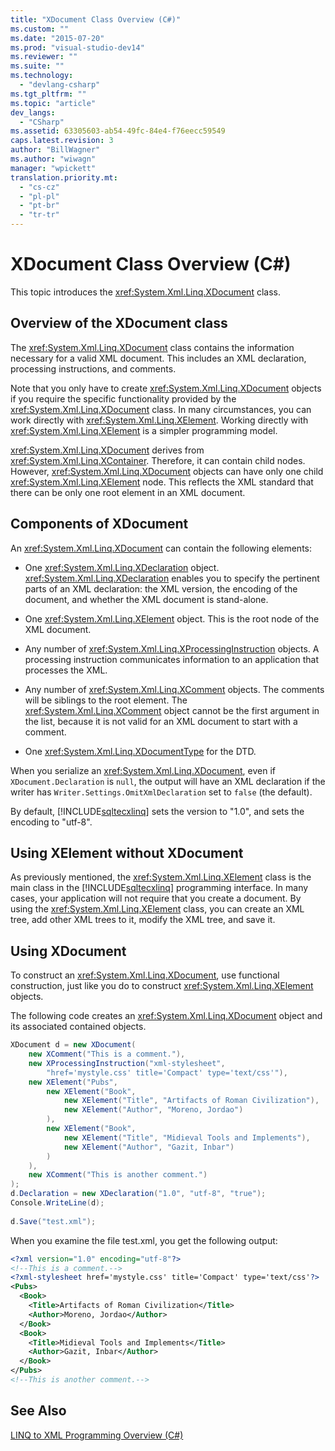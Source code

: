 ```yaml
---
title: "XDocument Class Overview (C#)"
ms.custom: ""
ms.date: "2015-07-20"
ms.prod: "visual-studio-dev14"
ms.reviewer: ""
ms.suite: ""
ms.technology: 
  - "devlang-csharp"
ms.tgt_pltfrm: ""
ms.topic: "article"
dev_langs: 
  - "CSharp"
ms.assetid: 63305603-ab54-49fc-84e4-f76eecc59549
caps.latest.revision: 3
author: "BillWagner"
ms.author: "wiwagn"
manager: "wpickett"
translation.priority.mt: 
  - "cs-cz"
  - "pl-pl"
  - "pt-br"
  - "tr-tr"
---
```

# XDocument Class Overview (C#)
This topic introduces the <xref:System.Xml.Linq.XDocument> class.  
  
## Overview of the XDocument class  
 The <xref:System.Xml.Linq.XDocument> class contains the information necessary for a valid XML document. This includes an XML declaration, processing instructions, and comments.  
  
 Note that you only have to create <xref:System.Xml.Linq.XDocument> objects if you require the specific functionality provided by the <xref:System.Xml.Linq.XDocument> class. In many circumstances, you can work directly with <xref:System.Xml.Linq.XElement>. Working directly with <xref:System.Xml.Linq.XElement> is a simpler programming model.  
  
 <xref:System.Xml.Linq.XDocument> derives from <xref:System.Xml.Linq.XContainer>. Therefore, it can contain child nodes. However, <xref:System.Xml.Linq.XDocument> objects can have only one child <xref:System.Xml.Linq.XElement> node. This reflects the XML standard that there can be only one root element in an XML document.  
  
## Components of XDocument  
 An <xref:System.Xml.Linq.XDocument> can contain the following elements:  
  
-   One <xref:System.Xml.Linq.XDeclaration> object. <xref:System.Xml.Linq.XDeclaration> enables you to specify the pertinent parts of an XML declaration: the XML version, the encoding of the document, and whether the XML document is stand-alone.  
  
-   One <xref:System.Xml.Linq.XElement> object. This is the root node of the XML document.  
  
-   Any number of <xref:System.Xml.Linq.XProcessingInstruction> objects. A processing instruction communicates information to an application that processes the XML.  
  
-   Any number of <xref:System.Xml.Linq.XComment> objects. The comments will be siblings to the root element. The <xref:System.Xml.Linq.XComment> object cannot be the first argument in the list, because it is not valid for an XML document to start with a comment.  
  
-   One <xref:System.Xml.Linq.XDocumentType> for the DTD.  
  
 When you serialize an <xref:System.Xml.Linq.XDocument>, even if `XDocument.Declaration` is `null`, the output will have an XML declaration if the writer has `Writer.Settings.OmitXmlDeclaration` set to `false` (the default).  
  
 By default, [!INCLUDE[sqltecxlinq](../../../../csharp/programming-guide/concepts/linq/includes/sqltecxlinq_md.md)] sets the version to "1.0", and sets the encoding to "utf-8".  
  
## Using XElement without XDocument  
 As previously mentioned, the <xref:System.Xml.Linq.XElement> class is the main class in the [!INCLUDE[sqltecxlinq](../../../../csharp/programming-guide/concepts/linq/includes/sqltecxlinq_md.md)] programming interface. In many cases, your application will not require that you create a document. By using the <xref:System.Xml.Linq.XElement> class, you can create an XML tree, add other XML trees to it, modify the XML tree, and save it.  
  
## Using XDocument  
 To construct an <xref:System.Xml.Linq.XDocument>, use functional construction, just like you do to construct <xref:System.Xml.Linq.XElement> objects.  
  
 The following code creates an <xref:System.Xml.Linq.XDocument> object and its associated contained objects.  
  
```c#  
XDocument d = new XDocument(  
    new XComment("This is a comment."),  
    new XProcessingInstruction("xml-stylesheet",  
        "href='mystyle.css' title='Compact' type='text/css'"),  
    new XElement("Pubs",  
        new XElement("Book",  
            new XElement("Title", "Artifacts of Roman Civilization"),  
            new XElement("Author", "Moreno, Jordao")  
        ),  
        new XElement("Book",  
            new XElement("Title", "Midieval Tools and Implements"),  
            new XElement("Author", "Gazit, Inbar")  
        )  
    ),  
    new XComment("This is another comment.")  
);  
d.Declaration = new XDeclaration("1.0", "utf-8", "true");  
Console.WriteLine(d);  
  
d.Save("test.xml");  
```  
  
 When you examine the file test.xml, you get the following output:  
  
```xml  
<?xml version="1.0" encoding="utf-8"?>  
<!--This is a comment.-->  
<?xml-stylesheet href='mystyle.css' title='Compact' type='text/css'?>  
<Pubs>  
  <Book>  
    <Title>Artifacts of Roman Civilization</Title>  
    <Author>Moreno, Jordao</Author>  
  </Book>  
  <Book>  
    <Title>Midieval Tools and Implements</Title>  
    <Author>Gazit, Inbar</Author>  
  </Book>  
</Pubs>  
<!--This is another comment.-->  
```  
  
## See Also  
 [LINQ to XML Programming Overview (C#)](../../../../csharp/programming-guide/concepts/linq/linq-to-xml-programming-overview.md)